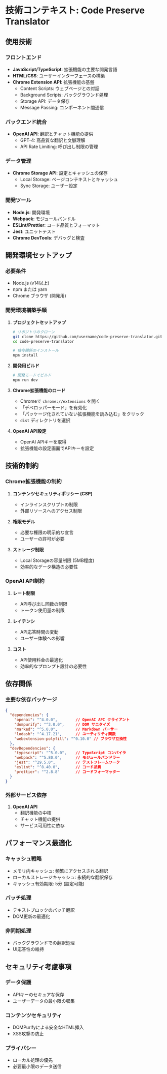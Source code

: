 # 技術コンテキスト: Code Preserve Translator

## 使用技術

### フロントエンド
- **JavaScript/TypeScript**: 拡張機能の主要な開発言語
- **HTML/CSS**: ユーザーインターフェースの構築
- **Chrome Extension API**: 拡張機能の基盤
  - Content Scripts: ウェブページとの対話
  - Background Scripts: バックグラウンド処理
  - Storage API: データ保存
  - Message Passing: コンポーネント間通信

### バックエンド統合
- **OpenAI API**: 翻訳とチャット機能の提供
  - GPT-4: 高品質な翻訳と文脈理解
  - API Rate Limiting: 呼び出し制限の管理

### データ管理
- **Chrome Storage API**: 設定とキャッシュの保存
  - Local Storage: ページコンテキストとキャッシュ
  - Sync Storage: ユーザー設定

### 開発ツール
- **Node.js**: 開発環境
- **Webpack**: モジュールバンドル
- **ESLint/Prettier**: コード品質とフォーマット
- **Jest**: ユニットテスト
- **Chrome DevTools**: デバッグと検査

## 開発環境セットアップ

### 必要条件
- Node.js (v14以上)
- npm または yarn
- Chrome ブラウザ (開発用)

### 開発環境構築手順

1. **プロジェクトセットアップ**
   ```bash
   # リポジトリのクローン
   git clone https://github.com/username/code-preserve-translator.git
   cd code-preserve-translator

   # 依存関係のインストール
   npm install
   ```

2. **開発用ビルド**
   ```bash
   # 開発モードでビルド
   npm run dev
   ```

3. **Chrome拡張機能のロード**
   - Chromeで `chrome://extensions` を開く
   - 「デベロッパーモード」を有効化
   - 「パッケージ化されていない拡張機能を読み込む」をクリック
   - `dist` ディレクトリを選択

4. **OpenAI API設定**
   - OpenAI APIキーを取得
   - 拡張機能の設定画面でAPIキーを設定

## 技術的制約

### Chrome拡張機能の制約
1. **コンテンツセキュリティポリシー (CSP)**
   - インラインスクリプトの制限
   - 外部リソースへのアクセス制限

2. **権限モデル**
   - 必要な権限の明示的な宣言
   - ユーザーの許可が必要

3. **ストレージ制限**
   - Local Storageの容量制限 (5MB程度)
   - 効率的なデータ構造の必要性

### OpenAI API制約
1. **レート制限**
   - API呼び出し回数の制限
   - トークン使用量の制限

2. **レイテンシ**
   - API応答時間の変動
   - ユーザー体験への影響

3. **コスト**
   - API使用料金の最適化
   - 効率的なプロンプト設計の必要性

## 依存関係

### 主要な依存パッケージ
```json
{
  "dependencies": {
    "openai": "^4.0.0",        // OpenAI API クライアント
    "dompurify": "^3.0.0",     // DOM サニタイズ
    "marked": "^5.0.0",        // Markdown パーサー
    "lodash": "^4.17.21",      // ユーティリティ関数
    "webextension-polyfill": "^0.10.0" // ブラウザ互換性
  },
  "devDependencies": {
    "typescript": "^5.0.0",    // TypeScript コンパイラ
    "webpack": "^5.80.0",      // モジュールバンドラー
    "jest": "^29.5.0",         // テストフレームワーク
    "eslint": "^8.40.0",       // コード品質
    "prettier": "^2.8.8"       // コードフォーマッター
  }
}
```

### 外部サービス依存
1. **OpenAI API**
   - 翻訳機能の中核
   - チャット機能の提供
   - サービス可用性に依存

## パフォーマンス最適化

### キャッシュ戦略
- メモリ内キャッシュ: 頻繁にアクセスされる翻訳
- ローカルストレージキャッシュ: 永続的な翻訳保存
- キャッシュ有効期限: 5分 (設定可能)

### バッチ処理
- テキストブロックのバッチ翻訳
- DOM更新の最適化

### 非同期処理
- バックグラウンドでの翻訳処理
- UI応答性の維持

## セキュリティ考慮事項

### データ保護
- APIキーのセキュアな保存
- ユーザーデータの最小限の収集

### コンテンツセキュリティ
- DOMPurifyによる安全なHTML挿入
- XSS攻撃の防止

### プライバシー
- ローカル処理の優先
- 必要最小限のデータ送信
